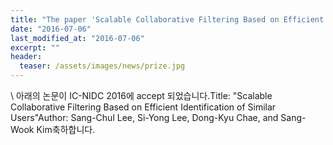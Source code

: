```yaml
---
title: "The paper 'Scalable Collaborative Filtering Based on Efficient Identification of Similar Users' has been accepted in IC-NIDC 2016"
date: "2016-07-06"
last_modified_at: "2016-07-06"
excerpt: ""
header:
  teaser: /assets/images/news/prize.jpg
---
```

\\
아래의 논문이 IC-NIDC 2016에 accept 되었습니다.Title: "Scalable Collaborative Filtering Based on Efficient Identification of Similar Users"Author: Sang-Chul Lee, Si-Yong Lee, Dong-Kyu Chae, and Sang-Wook Kim축하합니다.